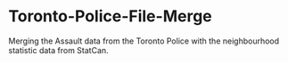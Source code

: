 # Toronto-Police-File-Merge
Merging the Assault data from the Toronto Police with the neighbourhood statistic data from StatCan.
